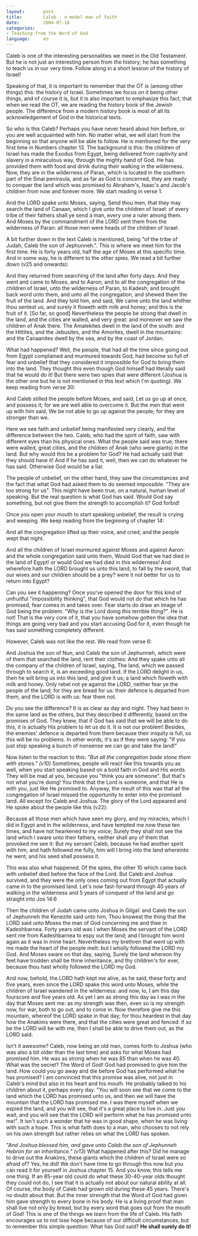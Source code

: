 ```yaml
---
layout:       post
title:        Caleb - a model man of faith
date:         2004-07-18
categories:
- Teaching from the Word of God
language:     en
---
```

Caleb is one of the interesting personalities we meet in the Old Testament.  But he is not just an interesting person from the history; he has something to teach us in our very time.  Follow along in a short lession of the history of Israel!

Speaking of that, it is important to remember that the OT is (among other things) this: the history of Israel.  Sometimes we focus on it being other things, and of course it is, but it is also important to emphasize this fact, that when we read the OT, we are reading the history book of the Jewish people.  The difference from a modern history book is most of all its acknowledgement of God in the historical texts.

So who is this Caleb?  Perhaps you have never heard about him before, or you are well acquainted with him.  No matter what, we will start from the beginning so that anyone will be able to follow.  He is mentioned for the very first time in Numbers chapter 13.  The background is this: the children of Israel has made the Exodus from Egypt, being delivered from captivity and slavery in a miraculous way, through the mighty hand of God.  He has provided them with food and drink during their walking in the wilderness.  Now, they are in the wilderness of Paran, which is located in the southern part of the Sinai peninsula, and as far as God is concerned, they are ready to conquer the land which was promised to Abraham\'s, Isaac\'s and Jacob\'s children from now and forever more.  We start reading in verse 1:

<p class="bible">And the LORD spake unto Moses, saying, Send thou men, that they may search the land of Canaan, which I give unto the children of Israel: of every tribe of their fathers shall ye send a man, every one a ruler among them. And Moses by the commandment of the LORD sent them from the wilderness of Paran: all those men were heads of the children of Israel.</p>

A bit further down in the text Caleb is mentioned, being "of the tribe of Judah, Caleb the son of Jephunneh.".  This is where we meet him for the first time.  He is forty years old, half the age of Moses at this specific time.  And in some way, he is different to the other spies.  We read a bit further down (v25 and onwards):

<p class="bible">And they returned from searching of the land after forty days. And they went and came to Moses, and to Aaron, and to all the congregation of the children of Israel, unto the wilderness of Paran, to Kadesh; and brought back word unto them, and unto all the congregation, and shewed them the fruit of the land.
And they told him, and said, We came unto the land whither thou sentest us, and surely it floweth with milk and honey; and this is the fruit of it. [So far, so good] Nevertheless the people be strong that dwell in the land, and the cities are walled, and very great: and moreover we saw the children of Anak there. The Amalekites dwell in the land of the south: and the Hittites, and the Jebusites, and the Amorites, dwell in the mountains: and the Canaanites dwell by the sea, and by the coast of Jordan.</p>

What had happened?  Well, the people, that had all the time since going out from Egypt complained and murmured towards God, had become so full of fear and unbelief that they considered it impossible for God to bring them into the land.  They thought this even though God himself had literally said that he would do it!  But there were two spies that were different (Joshua is the other one but he is not mentioned in this text which I\'m quoting).  We keep reading from verse 30:

<p class="bible">And Caleb stilled the people before Moses, and said, Let us go up at once, and possess it; for we are well able to overcome it. But the men that went up with him said, We be not able to go up against the people; for they are stronger than we.</p>

Here we see faith and unbelief being manifested very clearly, and the difference between the two.  Caleb, who had the spirit of faith, saw with different eyes than his physical ones.  What the people said was true; there were walled, great cities, and the children of Anak (who were giants) in the land.  But why would this be a problem for God?  He had actually said that they should have it!  And if he has said it, well, then we can do whatever he has said.  Otherwise God would be a liar.

The people of unbelief, on the other hand, they saw the circumstances and the fact that what God had asked them to do seemed impossible.  "They are too strong for us".  This might have been true, on a natural, human level of speaking.  But the real question is what God has said.  Would God say something, but not give them the strength to accomplish it?  God forbid!

Once you open your mouth to start speaking unbelief, the result is crying and weeping.  We keep reading from the beginning of chapter 14:

<p class="bible">And all the congregation lifted up their voice, and cried; and the people wept that night.

And all the children of Israel murmured against Moses and against Aaron: and the whole congregation said unto them, Would God that we had died in the land of Egypt! or would God we had died in this wilderness! And wherefore hath the LORD brought us unto this land, to fall by the sword, that our wives and our children should be a prey? were it not better for us to return into Egypt?</p>

Can you see it happening?  Once you've opened the door for this kind of unfruitful "impossibility thinking", that God would not do that which he has promised, fear comes in and takes over.  Fear starts do draw an image of God being the problem.  "Why is the Lord doing this terrible thing?".  He is not!  That is the very core of it, that you have somehow gotten the idea that things are going very bad and you start accusing God for it, even though he has said something completely different.

However, Caleb was not like the rest.  We read from verse 6:

<p class="bible">And Joshua the son of Nun, and Caleb the son of Jephunneh, which were of them that searched the land, rent their clothes: And they spake unto all the company of the children of Israel, saying, The land, which we passed through to search it, is an exceeding good land. If the LORD delight in us, then he will bring us into this land, and give it us; a land which floweth with milk and honey. Only rebel not ye against the LORD, neither fear ye the people of the land; for they are bread for us: their defence is departed from them, and the LORD is with us: fear them not.</p>

Do you see the difference?  It is as clear as day and night.  They had been in the same land as the others, but they described it differently, based on the promises of God.  They knew, that if God has said that we will be able to do this, it is actually His problem to let us do it.  It is not our problem!  Besides, the enemies' defence is departed from them because their iniquity is full, so this will be no problems.  In other words, it's as if they were saying: "If you just stop speaking a bunch of nonsense we can go and take the land!"

Now listen to the reaction to this: _"But all the congregation bade stone them with stones." (v10)_  Sometimes, people will react like this towards you as well, when you start speaking based on a bold faith in God and His words.  They will be mad at you, because you "think you are someone".  But that's not what you're doing!  You think that the Lord is someone, and that He is with you, just like He promised to.  Anyway, the result of this was that all the congregation of Israel missed the opportunity to enter into the promised land.  All except for Caleb and Joshua.  The glory of the Lord appeared and He spoke about the people like this (v22):

<p class="bible">Because all those men which have seen my glory, and my miracles, which I did in Egypt and in the wilderness, and have tempted me now these ten times, and have not hearkened to my voice; Surely they shall not see the land which I sware unto their fathers, neither shall any of them that provoked me see it: But my servant Caleb, because he had another spirit with him, and hath followed me fully, him will I bring into the land whereinto he went; and his seed shall possess it.</p>

This was also what happened.  Of the spies, the other 10 which came back with unbelief died before the face of the Lord.  But Caleb and Joshua survived, and they were the only ones coming out from Egypt that actually came in to the promised land.  Let's now fast-forward through 40 years of walking in the wilderness and 5 years of conquest of the land and go straight into Jos 14:6

<p class="bible">Then the children of Judah came unto Joshua in Gilgal: and Caleb the son of Jephunneh the Kenezite said unto him, Thou knowest the thing that the LORD said unto Moses the man of God concerning me and thee in Kadeshbarnea. Forty years old was I when Moses the servant of the LORD sent me from Kadeshbarnea to espy out the land; and I brought him word again as it was in mine heart. Nevertheless my brethren that went up with me made the heart of the people melt: but I wholly followed the LORD my God. And Moses sware on that day, saying, Surely the land whereon thy feet have trodden shall be thine inheritance, and thy children's for ever, because thou hast wholly followed the LORD my God.

And now, behold, the LORD hath kept me alive, as he said, these forty and five years, even since the LORD spake this word unto Moses, while the children of Israel wandered in the wilderness: and now, lo, I am this day fourscore and five years old. As yet I am as strong this day as I was in the day that Moses sent me: as my strength was then, even so is my strength now, for war, both to go out, and to come in. Now therefore give me this mountain, whereof the LORD spake in that day; for thou heardest in that day how the Anakims were there, and that the cities were great and fenced: if so be the LORD will be with me, then I shall be able to drive them out, as the LORD said.</p>

Isn\'t it awesome?  Caleb, now being an old man, comes forth to Joshua (who was also a bit older than the last time) and asks for what Moses had promised him.  He was as strong when he was 85 than when he was 40.  What was the secret?  The Word of God!  God had promised to give him the land.  How could you go away and die before God has performed what he has promised?  I am convinced that this promise was alive, not just in Caleb's mind but also in his heart and his mouth.  He probably talked to his children about it, perhaps every day.  "You will soon see that we come to the land which the LORD has promised unto us, and then we will have the mountain that the LORD has promised me.  I was there myself when we espied the land, and you will see, that it\'s a great place to live in.  Just you wait, and you will see that the LORD will perform what he has promised unto me!".  It isn't such a wonder that he was in good shape, when he was living with such a hope.  This is what faith does to a man, who chooses to not rely on his own strength but rather relies on what the LORD has spoken.

_"And Joshua blessed him, and gave unto Caleb the son of Jephunneh Hebron for an inheritance." (v13)_ What happened after this?  Did he manage to drive out the Anakims, these giants which the children of Israel were so afraid of?  Yes, he did!  We don't have time to go through this now but you can read it for yourself in Joshua chapter 15.  And you know, this tells me one thing.  If an 85-year old could do what these 30-40-year olds thought they could not do, I see that it is actually not about our natural ability at all.  Of course, the body of Caleb had grown old during these 45 years.  There's no doubt about that.  But the inner strength that the Word of God had given him gave strength to every bone in his body.  He is a living proof that man shall live not only by bread, but by every word that goes out from the mouth of God!  This is one of the things we learn from the life of Caleb.  His faith encourages us to not lose hope because of our  difficult circumstances, but to remember this simple question: What has God said?  **He shall surely do it!**
